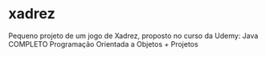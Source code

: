 # xadrez
Pequeno projeto de um jogo de Xadrez, proposto no curso da Udemy: Java COMPLETO Programação Orientada a Objetos + Projetos
